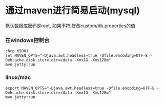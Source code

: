 # 通过maven进行简易启动(mysql)

默认数据库密码是root, 如果不符,修改custom/db.properties的值

### 在windows控制台

```
chcp 65001
set MAVEN_OPTS="-Djava.awt.headless=true -Dfile.encoding=UTF-8 -Dehcache.disk.store.dir=/data -Xmx1G -Xms128m"
mvn jetty:run
```

### linux/mac

```
export MAVEN_OPTS="-Djava.awt.headless=true -Dfile.encoding=UTF-8 -Dehcache.disk.store.dir=/data -Xmx1G -Xms128m"
mvn jetty:run
```